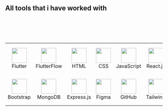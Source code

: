 ## All tools that i have worked with
<table style="border-collapse: collapse;">
  <tr>
    <td align="center" width="100" height="100">
      <img src="https://cdn.jsdelivr.net/gh/devicons/devicon/icons/flutter/flutter-original.svg" width="48" height="48"/><br/>Flutter
    </td>
    <td align="center" width="100" height="100">
      <img src="https://cdn.brandfetch.io/id209IGdxm/w/400/h/400/theme/dark/icon.jpeg?c=1dxbfHSJFAPEGdCLU4o5B" width="48" height="48"/><br/>FlutterFlow
    </td>
    <td align="center" width="100" height="100">
      <img src="https://cdn.jsdelivr.net/gh/devicons/devicon/icons/html5/html5-original.svg" width="48" height="48"/><br/>HTML
    </td>
    <td align="center" width="100" height="100">
      <img src="https://cdn.jsdelivr.net/gh/devicons/devicon/icons/css3/css3-original.svg" width="48" height="48"/><br/>CSS
    </td>
    <td align="center" width="100" height="100">
      <img src="https://cdn.jsdelivr.net/gh/devicons/devicon/icons/javascript/javascript-original.svg" width="48" height="48"/><br/>JavaScript
    </td>
    <td align="center" width="100" height="100">
      <img src="https://cdn.jsdelivr.net/gh/devicons/devicon/icons/react/react-original.svg" width="48" height="48"/><br/>React.js
    </td>
  </tr>

  <!-- Row 2 -->
  <tr>
    <td align="center" width="100" height="100">
      <img src="https://cdn.jsdelivr.net/gh/devicons/devicon/icons/bootstrap/bootstrap-original.svg" width="48" height="48"/><br/>Bootstrap
    </td>
    <td align="center" width="100" height="100">
      <img src="https://cdn.jsdelivr.net/gh/devicons/devicon/icons/mongodb/mongodb-original.svg" width="48" height="48"/><br/>MongoDB
    </td>
    <td align="center" width="100" height="100">
      <img src="https://skillicons.dev/icons?i=express" width="48" height="48"/><br/>Express.js
    </td>
    <td align="center" width="100" height="100">
      <img src="https://cdn.jsdelivr.net/gh/devicons/devicon/icons/figma/figma-original.svg" width="48" height="48"/><br/>Figma
    </td>
    <td align="center" width="100" height="100">
      <img src="https://cdn.jsdelivr.net/gh/devicons/devicon/icons/github/github-original.svg" width="48" height="48"/><br/>GitHub
    </td>
    <td align="center" width="100" height="100">
        <img src="https://skillicons.dev/icons?i=tailwind" width="48" height="48"/><br/>Tailwind
    </td>
      <div style="width:48px; height:48px;"></div><br/>
    </td>
  </tr>
</table>

</div>
